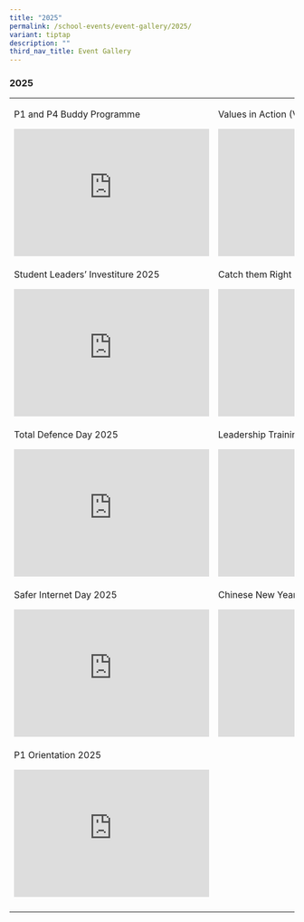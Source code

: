 ```yaml
---
title: "2025"
permalink: /school-events/event-gallery/2025/
variant: tiptap
description: ""
third_nav_title: Event Gallery
---
```

<h3>2025</h3>
<table style="minWidth: 50px">
<colgroup>
<col>
<col>
</colgroup>
<tbody>
<tr>
<td rowspan="1" colspan="1">
<p>P1 and P4 Buddy Programme</p>
<div class="iframe-wrapper">
<iframe height="225" width="345" allowfullscreen="true" frameborder="0" src="https://docs.google.com/presentation/d/e/2PACX-1vQDmfQwPmmxaj-M7jUvtui0JVsMzL_nelB_TXDQ_KMbJnBQoNpfOcItMg6WASYnK0u4w5FKZOxQDlBd/embed?start=false&amp;loop=false&amp;delayms=3000"></iframe>
</div>
</td>
<td rowspan="1" colspan="1">
<p>Values in Action (VIA)</p>
<div class="iframe-wrapper">
<iframe height="225" width="345" allowfullscreen="true" frameborder="0" src="https://docs.google.com/presentation/d/e/2PACX-1vQwK2F9VD1KMuzxRg4nyHIAdnls1FPH2mWKt4MBmnyzq6_8uogU_dLtaXLAfDivhJ1axyqv0fWbtDz-/embed?start=false&amp;loop=false&amp;delayms=3000"></iframe>
</div>
</td>
</tr>
<tr>
<td rowspan="1" colspan="1">
<p>Student Leaders’ Investiture 2025</p>
<div class="iframe-wrapper">
<iframe height="225" width="345" allowfullscreen="true" frameborder="0" src="https://docs.google.com/presentation/d/e/2PACX-1vSP8-XKWga6I0Lx8GGOh-UUQJtZ9zxujPU6SiANTj_8mqGid9tQ8QW1AN-_PsfWiPPoz61cvV9ZI_nT/embed?start=false&amp;loop=false&amp;delayms=3000"></iframe>
</div>
</td>
<td rowspan="1" colspan="1">
<p>Catch them Right</p>
<div class="iframe-wrapper">
<iframe height="225" width="345" allowfullscreen="true" frameborder="0" src="https://docs.google.com/presentation/d/e/2PACX-1vRG0ZYxng08T0aPQyFjzM7fY40xIXSz_5L8Gf4AXIF8MZh9HXtT_L1LqvkuyhJiLvAIoUEUxvr4_JAQ/embed?start=false&amp;loop=false&amp;delayms=3000"></iframe>
</div>
</td>
</tr>
<tr>
<td rowspan="1" colspan="1">
<p>Total Defence Day 2025</p>
<div class="iframe-wrapper">
<iframe height="225" width="345" allowfullscreen="true" frameborder="0" src="https://docs.google.com/presentation/d/e/2PACX-1vRkVCJy7XfLNhSrphlC-QqEv7-PrE3La5-jPvX0WaIk0dBU4I4XyKFXFKl6zsQZ5I0ReNwsSGM5bEaR/embed?start=false&amp;loop=false&amp;delayms=3000"></iframe>
</div>
</td>
<td rowspan="1" colspan="1">
<p>Leadership Training #1</p>
<div class="iframe-wrapper">
<iframe height="225" width="345" allowfullscreen="true" frameborder="0" src="https://docs.google.com/presentation/d/e/2PACX-1vSndw_83rVdAI4LFVYmORBHzj-tD4BlNbCqcY8vVMlcQEmTN2o4iW_IpoB5eKAIrZOz2767rRk5XZwx/embed?start=false&amp;loop=false&amp;delayms=3000"></iframe>
</div>
</td>
</tr>
<tr>
<td rowspan="1" colspan="1">
<p>Safer Internet Day 2025</p>
<div class="iframe-wrapper">
<iframe height="225" width="345" allowfullscreen="true" frameborder="0" src="https://docs.google.com/presentation/d/e/2PACX-1vTVskPODXaPtedkMvhQrDYqSepwfFX1AyesLqtMdQrxcCakMx7Xh8CNq6oc29pXyNmBdvSLpL7Xg-N1/embed?start=false&amp;loop=false&amp;delayms=3000"></iframe>
</div>
</td>
<td rowspan="1" colspan="1">
<p>Chinese New Year 2025</p>
<div class="iframe-wrapper">
<iframe height="225" width="345" allowfullscreen="true" frameborder="0" src="https://docs.google.com/presentation/d/e/2PACX-1vQZ2eH6yGE2PBbF_shCRH-WLkwEaxvWfBOWRa9QQX9lUb4xLNgPu9sApfwgwLhj6cLaZuVAk6MhzAjn/embed?start=false&amp;loop=false&amp;delayms=3000"></iframe>
</div>
</td>
</tr>
<tr>
<td rowspan="1" colspan="1">
<p>P1 Orientation 2025</p>
<div class="iframe-wrapper">
<iframe height="225" width="345" allowfullscreen="true" frameborder="0" src="https://docs.google.com/presentation/d/e/2PACX-1vQC0z2nAe7IYFCakJRxqxm-vBynnNP6bSm8F155cfGe5nkZrMh5m1pZnzMoxyDQz8-TZdD7Xjf9oqn9/embed?start=false&amp;loop=false&amp;delayms=3000"></iframe>
</div>
</td>
<td rowspan="1" colspan="1">
<p></p>
</td>
</tr>
<tr>
<td rowspan="1" colspan="1">
<p></p>
</td>
<td rowspan="1" colspan="1">
<p></p>
</td>
</tr>
</tbody>
</table>
<p></p>